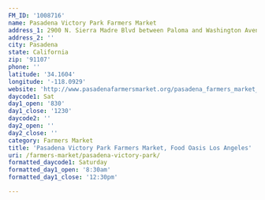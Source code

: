 ```yaml
---
FM_ID: '1008716'
name: Pasadena Victory Park Farmers Market
address_1: 2900 N. Sierra Madre Blvd between Paloma and Washington Avenues
address_2: ''
city: Pasadena
state: California
zip: '91107'
phone: ''
latitude: '34.1604'
longitude: '-118.0929'
website: 'http://www.pasadenafarmersmarket.org/pasadena_farmers_market_victory_park.html'
daycode1: Sat
day1_open: '830'
day1_close: '1230'
daycode2: ''
day2_open: ''
day2_close: ''
category: Farmers Market
title: 'Pasadena Victory Park Farmers Market, Food Oasis Los Angeles'
uri: /farmers-market/pasadena-victory-park/
formatted_daycode1: Saturday
formatted_day1_open: '8:30am'
formatted_day1_close: '12:30pm'

---
```

